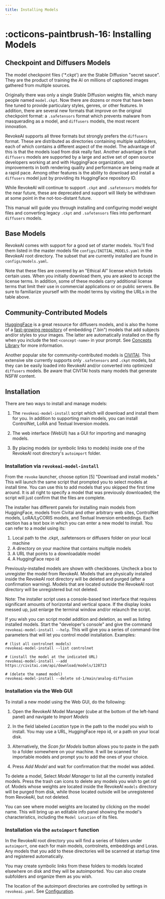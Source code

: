 ```yaml
---
title: Installing Models
---
```


# :octicons-paintbrush-16: Installing Models

## Checkpoint and Diffusers Models

The model checkpoint files ('\*.ckpt') are the Stable Diffusion
"secret sauce". They are the product of training the AI on millions of
captioned images gathered from multiple sources.

Originally there was only a single Stable Diffusion weights file,
which many people named `model.ckpt`. Now there are dozens or more
that have been fine tuned to provide particulary styles, genres, or
other features. In addition, there are several new formats that
improve on the original checkpoint format: a `.safetensors` format
which prevents malware from masquerading as a model, and `diffusers`
models, the most recent innovation.

RevokeAI supports all three formats but strongly prefers the
`diffusers` format. These are distributed as directories containing
multiple subfolders, each of which contains a different aspect of the
model. The advantage of this is that the models load from disk really
fast. Another advantage is that `diffusers` models are supported by a
large and active set of open source developers working at and with
HuggingFace organization, and improvements in both rendering quality
and performance are being made at a rapid pace. Among other features
is the ability to download and install a `diffusers` model just by
providing its HuggingFace repository ID.

While RevokeAI will continue to support `.ckpt` and `.safetensors`
models for the near future, these are deprecated and support will
likely be withdrawn at some point in the not-too-distant future.

This manual will guide you through installing and configuring model
weight files and converting legacy `.ckpt` and `.safetensors` files
into performant `diffusers` models.

## Base Models

RevokeAI comes with support for a good set of starter models. You'll
find them listed in the master models file
`configs/INITIAL_MODELS.yaml` in the RevokeAI root directory. The
subset that are currently installed are found in
`configs/models.yaml`.

Note that these files are covered by an "Ethical AI" license which
forbids certain uses. When you initially download them, you are asked
to accept the license terms. In addition, some of these models carry
additional license terms that limit their use in commercial
applications or on public servers. Be sure to familiarize yourself
with the model terms by visiting the URLs in the table above.

## Community-Contributed Models

[HuggingFace](https://huggingface.co/models?library=diffusers)
is a great resource for diffusers models, and is also the home of a
[fast-growing repository](https://huggingface.co/sd-concepts-library)
of embedding (".bin") models that add subjects and/or styles to your
images. The latter are automatically installed on the fly when you
include the text `<concept-name>` in your prompt. See [Concepts
Library](../features/CONCEPTS.md) for more information.

Another popular site for community-contributed models is
[CIVITAI](https://civitai.com). This extensive site currently supports
only `.safetensors` and `.ckpt` models, but they can be easily loaded
into RevokeAI and/or converted into optimized `diffusers` models. Be
aware that CIVITAI hosts many models that generate NSFW content.

## Installation

There are two ways to install and manage models:

1. The `revokeai-model-install` script which will download and install
them for you.  In addition to supporting main models, you can install
ControlNet, LoRA and Textual Inversion models.

2. The web interface (WebUI) has a GUI for importing and managing
   models.

3. By placing models (or symbolic links to models) inside one of the
RevokeAI root directory's `autoimport` folder.

### Installation via `revokeai-model-install`

From the `revoke` launcher, choose option [5] "Download and install
models." This will launch the same script that prompted you to select
models at install time. You can use this to add models that you
skipped the first time around. It is all right to specify a model that
was previously downloaded; the script will just confirm that the files
are complete.

The installer has different panels for installing main models from
HuggingFace, models from Civitai and other arbitrary web sites,
ControlNet models, LoRA/LyCORIS models, and Textual Inversion
embeddings. Each section has a text box in which you can enter a new
model to install. You can refer to a model using its:

1. Local path to the .ckpt, .safetensors or diffusers folder on your local machine
2. A directory on your machine that contains multiple models
3. A URL that points to a downloadable model
4. A HuggingFace repo id

Previously-installed models are shown with checkboxes. Uncheck a box
to unregister the model from RevokeAI. Models that are physically
installed inside the RevokeAI root directory will be deleted and
purged (after a confirmation warning). Models that are located outside
the RevokeAI root directory will be unregistered but not deleted.

Note: The installer script uses a console-based text interface that requires
significant amounts of horizontal and vertical space. If the display
looks messed up, just enlarge the terminal window and/or relaunch the
script.

If you wish you can script model addition and deletion, as well as
listing installed models. Start the "developer's console" and give the
command `revokeai-model-install --help`. This will give you a series
of command-line parameters that will let you control model
installation. Examples:

```
# (list all controlnet models)
revokeai-model-install --list controlnet

# (install the model at the indicated URL)
revokeai-model-install --add https://civitai.com/api/download/models/128713

# (delete the named model)
revokeai-model-install --delete sd-1/main/analog-diffusion
```

### Installation via the Web GUI

To install a new model using the Web GUI, do the following:

1. Open the RevokeAI Model Manager (cube at the bottom of the
left-hand panel) and navigate to *Import Models*

2. In the field labeled *Location* type in the path to the model you
wish to install. You may use a URL, HuggingFace repo id, or a path on
your local disk.

3. Alternatively, the *Scan for Models* button allows you to paste in
the path to a folder somewhere on your machine. It will be scanned for
importable models and prompt you to add the ones of your choice.

4. Press *Add Model* and wait for confirmation that the model
was added.

To delete a model, Select *Model Manager* to list all the currently
installed models. Press the trash can icons to delete any models you
wish to get rid of. Models whose weights are located inside the
RevokeAI `models` directory will be purged from disk, while those
located outside will be unregistered from RevokeAI, but not deleted.

You can see where model weights are located by clicking on the model name.
This will bring up an editable info panel showing the model's characteristics,
including the `Model Location` of its files.

### Installation via the `autoimport` function

In the RevokeAI root directory you will find a series of folders under
`autoimport`, one each for main models, controlnets, embeddings and
Loras.  Any models that you add to these directories will be scanned
at startup time and registered automatically.

You may create symbolic links from these folders to models located
elsewhere on disk and they will be autoimported. You can also create
subfolders and organize them as you wish.

The location of the autoimport directories are controlled by settings
in `revokeai.yaml`. See [Configuration](../features/CONFIGURATION.md).
